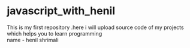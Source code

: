 # javascript_with_henil
This is my first repository .here i will upload source code of my projects which helps you to learn programming
<br>
name - henil shrimali
